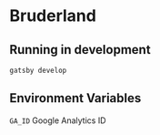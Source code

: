 # Bruderland

## Running in development

`gatsby develop`

## Environment Variables

`GA_ID` Google Analytics ID
